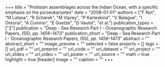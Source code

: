 +++
title = "Protistan assemblages across the Indian Ocean, with a specific emphasis on the picoeukaryotes"
date = "2008-01-01"
authors = ["F Not", "M Latasa", "R Scharek", "M Viprey", "P Karleskind", "V Balague", "I Ontoria", "A Cumino", "E Goetze", "D Vaulot", "et al."]
publication_types = ["2"]
publication = "Deep - Sea Research Part I - Oceanographic Research Papers, (55), _pp. 1456–1473_"
publication_short = "Deep - Sea Research Part I - Oceanographic Research Papers, (55), _pp. 1456–1473_"
abstract = ""
abstract_short = ""
image_preview = ""
selected = false
projects = []
tags = []
url_pdf = ""
url_preprint = ""
url_code = ""
url_dataset = ""
url_project = ""
url_slides = ""
url_video = ""
url_poster = ""
url_source = ""
math = true
highlight = true
[header]
image = ""
caption = ""
+++
